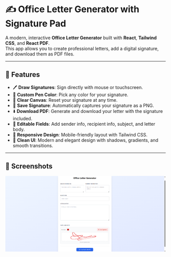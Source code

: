 # ✍️ Office Letter Generator with Signature Pad

A modern, interactive **Office Letter Generator** built with **React**, **Tailwind CSS**, and **React PDF**.  
This app allows you to create professional letters, add a digital signature, and download them as PDF files.

---

## 🚀 Features

- 🖊️ **Draw Signatures**: Sign directly with mouse or touchscreen.  
- 🎨 **Custom Pen Color**: Pick any color for your signature.  
- 🧹 **Clear Canvas**: Reset your signature at any time.  
- 💾 **Save Signature**: Automatically captures your signature as a PNG.  
- ⬇️ **Download PDF**: Generate and download your letter with the signature included.  
- 📝 **Editable Fields**: Add sender info, recipient info, subject, and letter body.  
- 📱 **Responsive Design**: Mobile-friendly layout with Tailwind CSS.  
- 🎀 **Clean UI**: Modern and elegant design with shadows, gradients, and smooth transitions.  

---

## 📸 Screenshots

![Screenshot](./image.png)

